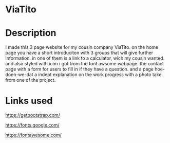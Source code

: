 # ViaTito









# Description


I made this 3 page website for my cousin company ViaTito. 
on the home page you have a short introduciton with 3 groups that will give further information.
in one of them is a link to a calculator, wich my cousin wanted.
and also styled with icon i got from the font awsome webpage.
the contact page with a form for users to fill in if they have a question.
and a page hoe-doen-we-dat a indept explanation on the work progress with a photo take from one of the project.

# Links used
https://getbootstrap.com/

https://fonts.google.com/

https://fontawesome.com/

